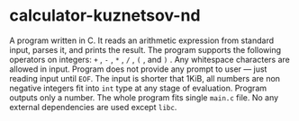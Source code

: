 # calculator-kuznetsov-nd
A program written in C. It reads an arithmetic expression from standard input, parses it, and prints the result. The program supports the following operators on integers: `+` , `-` , `*` , `/` , `(` , and `)` . Any whitespace characters are allowed in input. Program does not provide any prompt to user — just reading input until `EOF`. The input is shorter that 1KiB, all numbers are non negative integers fit into `int` type at any stage of evaluation. Program outputs only a number. The whole program fits single `main.c` file. No any external dependencies are used except `libc`. 
